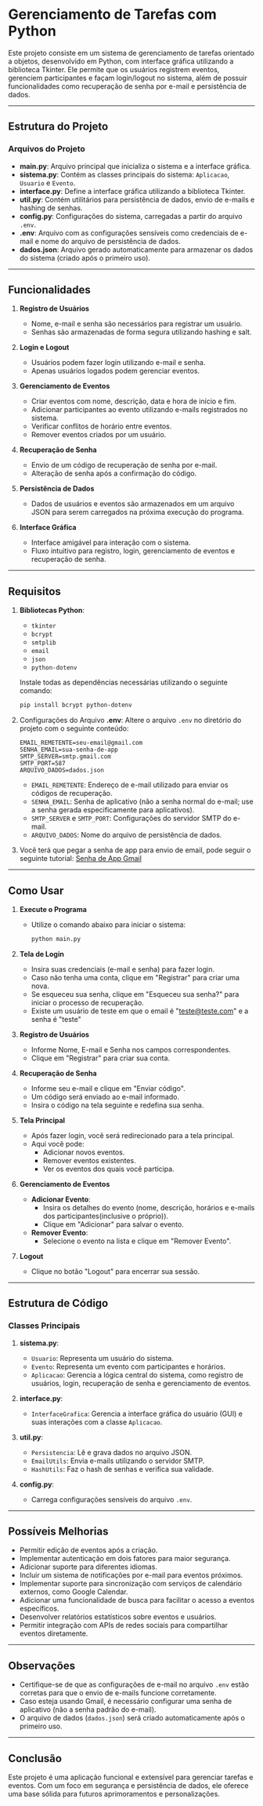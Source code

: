 # Gerenciamento de Tarefas com Python

Este projeto consiste em um sistema de gerenciamento de tarefas orientado a objetos, desenvolvido em Python, com interface gráfica utilizando a biblioteca Tkinter. Ele permite que os usuários registrem eventos, gerenciem participantes e façam login/logout no sistema, além de possuir funcionalidades como recuperação de senha por e-mail e persistência de dados.

---

## Estrutura do Projeto

### Arquivos do Projeto

- **main.py**: Arquivo principal que inicializa o sistema e a interface gráfica.
- **sistema.py**: Contém as classes principais do sistema: `Aplicacao`, `Usuario` e `Evento`.
- **interface.py**: Define a interface gráfica utilizando a biblioteca Tkinter.
- **util.py**: Contém utilitários para persistência de dados, envio de e-mails e hashing de senhas.
- **config.py**: Configurações do sistema, carregadas a partir do arquivo `.env`.
- **.env**: Arquivo com as configurações sensíveis como credenciais de e-mail e nome do arquivo de persistência de dados.
- **dados.json**: Arquivo gerado automaticamente para armazenar os dados do sistema (criado após o primeiro uso).

---

## Funcionalidades

1. **Registro de Usuários**

   - Nome, e-mail e senha são necessários para registrar um usuário.
   - Senhas são armazenadas de forma segura utilizando hashing e salt.

2. **Login e Logout**

   - Usuários podem fazer login utilizando e-mail e senha.
   - Apenas usuários logados podem gerenciar eventos.

3. **Gerenciamento de Eventos**

   - Criar eventos com nome, descrição, data e hora de início e fim.
   - Adicionar participantes ao evento utilizando e-mails registrados no sistema.
   - Verificar conflitos de horário entre eventos.
   - Remover eventos criados por um usuário.

4. **Recuperação de Senha**

   - Envio de um código de recuperação de senha por e-mail.
   - Alteração de senha após a confirmação do código.

5. **Persistência de Dados**

   - Dados de usuários e eventos são armazenados em um arquivo JSON para serem carregados na próxima execução do programa.

6. **Interface Gráfica**

   - Interface amigável para interação com o sistema.
   - Fluxo intuitivo para registro, login, gerenciamento de eventos e recuperação de senha.

---

## Requisitos

1. **Bibliotecas Python**:

   - `tkinter`
   - `bcrypt`
   - `smtplib`
   - `email`
   - `json`
   - `python-dotenv`

   Instale todas as dependências necessárias utilizando o seguinte comando:

   ```bash
   pip install bcrypt python-dotenv
   ```

2. Configurações do Arquivo **.env**: Altere o arquivo `.env` no diretório do projeto com o seguinte conteúdo:

   ```
   EMAIL_REMETENTE=seu-email@gmail.com
   SENHA_EMAIL=sua-senha-de-app
   SMTP_SERVER=smtp.gmail.com
   SMTP_PORT=587
   ARQUIVO_DADOS=dados.json
   ```

   - `EMAIL_REMETENTE`: Endereço de e-mail utilizado para enviar os códigos de recuperação.
   - `SENHA_EMAIL`: Senha de aplicativo (não a senha normal do e-mail; use a senha gerada especificamente para aplicativos).
   - `SMTP_SERVER` e `SMTP_PORT`: Configurações do servidor SMTP do e-mail.
   - `ARQUIVO_DADOS`: Nome do arquivo de persistência de dados.

3. Você terá que pegar a senha de app para envio de email, pode seguir o seguinte tutorial: [Senha de App Gmail](https://youtu.be/JcF7CgrTpC4?si=1T4qNbbDdxVxRqzC)

---

## Como Usar

1. **Execute o Programa**

   - Utilize o comando abaixo para iniciar o sistema:
     ```bash
     python main.py
     ```

2. **Tela de Login**

   - Insira suas credenciais (e-mail e senha) para fazer login.
   - Caso não tenha uma conta, clique em "Registrar" para criar uma nova.
   - Se esqueceu sua senha, clique em "Esqueceu sua senha?" para iniciar o processo de recuperação.
   - Existe um usuário de teste em que o email é "teste@teste.com" e a senha é "teste"

3. **Registro de Usuários**

   - Informe Nome, E-mail e Senha nos campos correspondentes.
   - Clique em "Registrar" para criar sua conta.

4. **Recuperação de Senha**

   - Informe seu e-mail e clique em "Enviar código".
   - Um código será enviado ao e-mail informado.
   - Insira o código na tela seguinte e redefina sua senha.

5. **Tela Principal**

   - Após fazer login, você será redirecionado para a tela principal.
   - Aqui você pode:
     - Adicionar novos eventos.
     - Remover eventos existentes.
     - Ver os eventos dos quais você participa.

6. **Gerenciamento de Eventos**

   - **Adicionar Evento**:
     - Insira os detalhes do evento (nome, descrição, horários e e-mails dos participantes(inclusive o próprio)).
     - Clique em "Adicionar" para salvar o evento.
   - **Remover Evento**:
     - Selecione o evento na lista e clique em "Remover Evento".

7. **Logout**

   - Clique no botão "Logout" para encerrar sua sessão.

---

## Estrutura de Código

### Classes Principais

1. **sistema.py**:

   - `Usuario`: Representa um usuário do sistema.
   - `Evento`: Representa um evento com participantes e horários.
   - `Aplicacao`: Gerencia a lógica central do sistema, como registro de usuários, login, recuperação de senha e gerenciamento de eventos.

2. **interface.py**:

   - `InterfaceGrafica`: Gerencia a interface gráfica do usuário (GUI) e suas interações com a classe `Aplicacao`.

3. **util.py**:

   - `Persistencia`: Lê e grava dados no arquivo JSON.
   - `EmailUtils`: Envia e-mails utilizando o servidor SMTP.
   - `HashUtils`: Faz o hash de senhas e verifica sua validade.

4. **config.py**:

   - Carrega configurações sensíveis do arquivo `.env`.

---

## Possíveis Melhorias

- Permitir edição de eventos após a criação.
- Implementar autenticação em dois fatores para maior segurança.
- Adicionar suporte para diferentes idiomas.
- Incluir um sistema de notificações por e-mail para eventos próximos.
- Implementar suporte para sincronização com serviços de calendário externos, como Google Calendar.
- Adicionar uma funcionalidade de busca para facilitar o acesso a eventos específicos.
- Desenvolver relatórios estatísticos sobre eventos e usuários.
- Permitir integração com APIs de redes sociais para compartilhar eventos diretamente.

---

## Observações

- Certifique-se de que as configurações de e-mail no arquivo `.env` estão corretas para que o envio de e-mails funcione corretamente.
- Caso esteja usando Gmail, é necessário configurar uma senha de aplicativo (não a senha padrão do e-mail).
- O arquivo de dados (`dados.json`) será criado automaticamente após o primeiro uso.

---

## Conclusão

Este projeto é uma aplicação funcional e extensível para gerenciar tarefas e eventos. Com um foco em segurança e persistência de dados, ele oferece uma base sólida para futuros aprimoramentos e personalizações.


